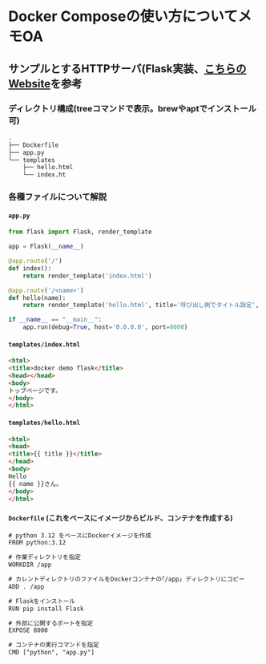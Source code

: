 # Docker Composeの使い方についてメモOA

## サンプルとするHTTPサーバ(Flask実装、[こちらのWebsite](https://snowsystem.net/container/docker/python-flask-demo/#)を参考
### ディレクトリ構成(treeコマンドで表示。brewやaptでインストール可)

```txt
.
├── Dockerfile
├── app.py
└── templates
    ├── hello.html
    └── index.ht
```

### 各種ファイルについて解説

#### `app.py`

```python
from flask import Flask, render_template

app = Flask(__name__)

@app.route('/')
def index():
    return render_template('index.html')

@app.route('/<name>')
def hello(name):
    return render_template('hello.html', title='呼び出し側でタイトル設定', name=name)

if __name__ == "__main__":
    app.run(debug=True, host='0.0.0.0', port=8000)
```

#### `templates/index.html`

```html
<html>
<title>docker demo flask</title>
<head></head>
<body>
トップページです。
</body>
</html>
```

#### `templates/hello.html`

```html
<html>
<head>
<title>{{ title }}</title>
</head>
<body>
Hello
{{ name }}さん。
</body>
</html>
```

#### `Dockerfile` (これをベースにイメージからビルド、コンテナを作成する)

```txt
# python 3.12 をベースにDockerイメージを作成
FROM python:3.12

# 作業ディレクトリを指定
WORKDIR /app

# カレントディレクトリのファイルをDockerコンテナの｢/app｣ ディレクトリにコピー
ADD . /app

# Flaskをインストール
RUN pip install Flask

# 外部に公開するポートを指定
EXPOSE 8000

# コンテナの実行コマンドを指定
CMD ["python", "app.py"]
```